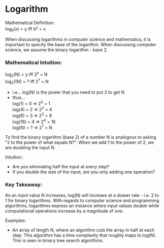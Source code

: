 # Logarithm

Mathematical Definition:  
log<sub>b</sub>(x) = y     iff     b<sup>y</sup> = x

When discussing logarithms in computer science and mathematics, it is important to specify the base of the logarithm. When discussing computer science, we assume the binary logarithm - base 2.

### Mathematical Intuition:  
log<sub>2</sub>(N) = y      iff     2<sup>y</sup> = N  
log<sub>2</sub>((N) = ?      iff     2<sup>?</sup> = N  
- i.e... log(N) is the power that you need to put 2 to get N  
- thus...  
log(1) = 0      =>      2<sup>0</sup> = 1  
log(4) = 2      =>      2<sup>2</sup> = 4  
log(8) = 3      =>      2<sup>3</sup> = 8  
log(16) = 4     =>      2<sup>4</sup> = 16  
log(N) = ?     =>      2<sup>?</sup> = N  

To find the binary logarithm (base 2) of a number N is analogous to asking "2 to the power of what equals N?". When we add 1 to the power of 2, we are doubling the input N.

Intuition:  
- Are you eliminating half the input at every step?
- If you double the size of the input, are you only adding one operation?

### Key Takeaway:  
As an input value N increases, log(N) will increase at a slower rate - i.e. 2 to 1 for binary logarithms. With regards to computer science and programming algorithms, logarithms express an instance where input values double while computational operations increase by a magnitude of one.

Examples:  
- An array of length N, where an algorithm cuts the array in half at each step. This algorithm has a time complexity that roughly maps to log(N). This is seen in binary tree search algorithms.